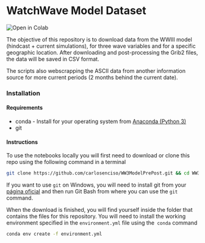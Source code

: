 # WatchWave Model Dataset 

<a href="https://colab.research.google.com/github/carlosenciso/WW3ModelPrePost/blob/master/NOTEBOOK/WW3_Downloader.ipynb"><img align="left" src="https://colab.research.google.com/assets/colab-badge.svg" alt="Open in Colab" title="Open and Execute in Google Colaboratory"></a>

<br>

The objective of this repository is to download data from the WWIII model (hindcast + current simulations), for three wave variables and for a specific geographic location. After downloading and post-processing the Grib2 files, the data will be saved in CSV format.

The scripts also webscrapping the ASCII data from another information source for more current periods (2 months behind the current date).

### Installation

#### Requirements

- conda - Install for your operating system from [Anaconda (Python 3)](https://www.anaconda.com/distribution/)
- git

#### Instructions

To use the notebooks locally you will first need to download or clone this repo using the following command in a terminal

```bash
git clone https://github.com/carlosenciso/WW3ModelPrePost.git && cd WW3ModelPrePost
```

If you want to use `git` on Windows, you will need to install git from your [página oficial](https://git-scm.com/downloads) and then run Git Bash from where you can use the `git` command.

When the download is finished, you will find yourself inside the folder that contains the files for this repository. You will need to install the working environment specified in the `environment.yml` file using the` conda` command

```bash
conda env create -f environment.yml
```
